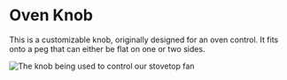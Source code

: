 Oven Knob
=========
This is a customizable knob, originally designed for an oven control.  It fits onto a peg that can either be flat on one or two sides.

![The knob being used to control our stovetop fan]()